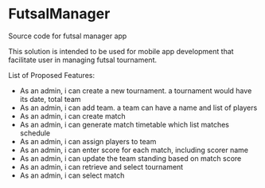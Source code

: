 # FutsalManager
Source code for futsal manager app

This solution is intended to be used for mobile app development that facilitate user in managing futsal tournament.

List of Proposed Features:

<ul>
<li>As an admin, i can create a new tournament. a tournament would have its date, total team</li>
<li>As an admin, i can add team. a team can have a name and list of players</li>
<li>As an admin, i can create match</li>
<li>As an admin, i can generate match timetable which list matches schedule</li>
<li>As an admin, i can assign players to team</li>
<li>As an admin, i can enter score for each match, including scorer name</li>
<li>As an admin, i can update the team standing based on match score</li>
<li>As an admin, i can retrieve and select tournament</li>
<li>As an admin, i can select match</li>
</ul>
